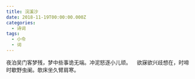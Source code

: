 ```yaml
---
title: 浣溪沙
date: 2018-11-19T00:00:00.000Z
categories:
  - 诗词
tags:
  - 小令
  - 词
---
```


夜泊吴门客梦残，梦中些事诡无端。冲泥怒逐小儿顽。    欲寐欲兴歧想在，时啼时歇野虫阑。欹床坐久臂肩寒。

